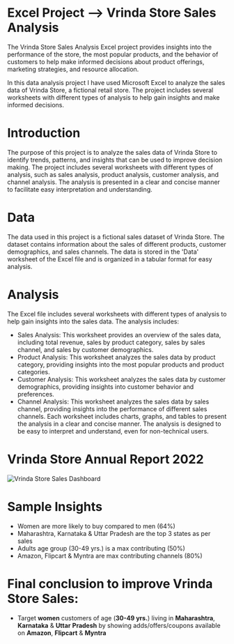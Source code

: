 # Excel Project --> Vrinda Store Sales Analysis
The Vrinda Store Sales Analysis Excel project provides insights into the performance of the store, the most popular products, and the behavior of customers to help make informed decisions about product offerings, marketing strategies, and resource allocation.

In this data analysis project I have used Microsoft Excel to analyze the sales data of Vrinda Store, a fictional retail store. The project includes several worksheets with different types of analysis to help gain insights and make informed decisions.

# Introduction
The purpose of this project is to analyze the sales data of Vrinda Store to identify trends, patterns, and insights that can be used to improve decision making. The project includes several worksheets with different types of analysis, such as sales analysis, product analysis, customer analysis, and channel analysis. The analysis is presented in a clear and concise manner to facilitate easy interpretation and understanding.


# Data
The data used in this project is a fictional sales dataset of Vrinda Store. The dataset contains information about the sales of different products, customer demographics, and sales channels. The data is stored in the 'Data' worksheet of the Excel file and is organized in a tabular format for easy analysis.

# Analysis
The Excel file includes several worksheets with different types of analysis to help gain insights into the sales data. The analysis includes:

* Sales Analysis: This worksheet provides an overview of the sales data, including total revenue, sales by product category, sales by sales channel, and sales by         customer demographics.
* Product Analysis: This worksheet analyzes the sales data by product category, providing insights into the most popular products and product categories.
* Customer Analysis: This worksheet analyzes the sales data by customer demographics, providing insights into customer behavior and preferences.
* Channel Analysis: This worksheet analyzes the sales data by sales channel, providing insights into the performance of different sales channels.
  Each worksheet includes charts, graphs, and tables to present the analysis in a clear and concise manner. The analysis is designed to be easy to interpret and         understand, even for non-technical users.

# Vrinda Store Annual Report 2022
![Vrinda Store Sales Dashboard](https://user-images.githubusercontent.com/121499040/235358886-b64cca1d-e8b7-40bb-9f76-40232d5e1526.PNG)

# Sample Insights 
* Women are more likely to buy compared to men (64%)
* Maharashtra, Karnataka & Uttar Pradesh are the top 3 states as per sales
* Adults age group (30-49 yrs.) is a max contributing (50%)
* Amazon, Flipcart & Myntra are max contributing channels (80%)

# Final conclusion to improve Vrinda Store Sales: 
* Target **women** customers of age (**30-49 yrs.**) living in **Maharashtra**, **Karnataka** & **Uttar** **Pradesh**
  by showing adds/offers/coupons available on **Amazon**, **Flipcart** & **Myntra**
